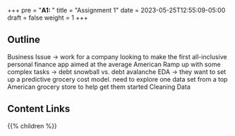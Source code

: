 +++
pre = "<b>A1: </b>"
title = "Assignment 1"
date = 2023-05-25T12:55:09-05:00
draft = false
weight = 1
+++

## Outline

Business Issue -> work for a company looking to make the first all-inclusive personal finance app aimed at the average American
Ramp up with some complex tasks -> debt snowball vs. debt avalanche
EDA -> they want to set up a predictive grocery cost model. need to explore one data set from a top American grocery store to help get them started
Cleaning Data

## Content Links

{{% children %}}